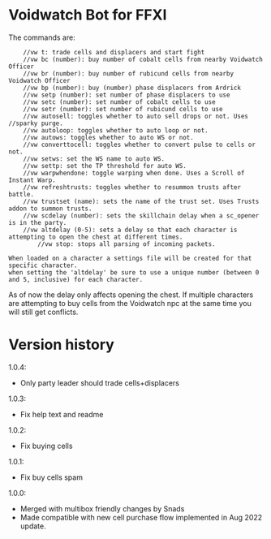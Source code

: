 # Voidwatch Bot for FFXI

The commands are:

        //vw t: trade cells and displacers and start fight
		//vw bc (number): buy number of cobalt cells from nearby Voidwatch Officer
		//vw br (number): buy number of rubicund cells from nearby Voidwatch Officer
		//vw bp (number): buy (number) phase displacers from Ardrick
		//vw setp (number): set number of phase displacers to use
		//vw setc (number): set number of cobalt cells to use
		//vw setr (number): set number of rubicund cells to use
		//vw autosell: toggles whether to auto sell drops or not. Uses //sparky purge.
		//vw autoloop: toggles whether to auto loop or not.
		//vw autows: toggles whether to auto WS or not.
		//vw converttocell: toggles whether to convert pulse to cells or not.
		//vw setws: set the WS name to auto WS.
		//vw settp: set the TP threshold for auto WS.
		//vw warpwhendone: toggle warping when done. Uses a Scroll of Instant Warp.
		//vw refreshtrusts: toggles whether to resummon trusts after battle.
		//vw trustset (name): sets the name of the trust set. Uses Trusts addon to summon trusts.
		//vw scdelay (number): sets the skillchain delay when a sc_opener is in the party.
		//vw altdelay (0-5): sets a delay so that each character is attempting to open the chest at different times.
            //vw stop: stops all parsing of incoming packets.
    
    When loaded on a character a settings file will be created for that specific character.
    when setting the 'altdelay' be sure to use a unique number (between 0 and 5, inclusive) for each character.


As of now the delay only affects opening the chest.  If multiple characters are attempting to buy cells from the Voidwatch npc
at the same time you will still get conflicts.

# Version history
1.0.4:
- Only party leader should trade cells+displacers

1.0.3:
- Fix help text and readme

1.0.2:
- Fix buying cells

1.0.1:
- Fix buy cells spam

1.0.0:
- Merged with multibox friendly changes by Snads
- Made compatible with new cell purchase flow implemented in Aug 2022 update.